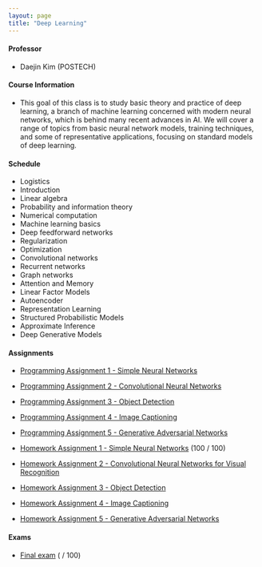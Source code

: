 ```yaml
---
layout: page
title: "Deep Learning"
---
```

#### Professor
- Daejin Kim (POSTECH)

#### Course Information

- This goal of this class is to study basic theory and practice of deep learning, a branch of machine learning concerned with modern neural networks, which is behind many recent advances in AI. We will cover a range of topics from basic neural network models, training techniques, and some of representative applications, focusing on standard models of deep learning. 

#### Schedule

- Logistics
- Introduction
- Linear algebra
- Probability and information theory 
- Numerical computation
- Machine learning basics
- Deep feedforward networks
- Regularization
- Optimization 
- Convolutional networks
- Recurrent networks 
- Graph networks
- Attention and Memory 
- Linear Factor Models
- Autoencoder
- Representation Learning
- Structured Probabilistic Models
- Approximate Inference 
- Deep Generative Models

#### Assignments

- [Programming Assignment 1 - Simple Neural Networks](/courses/deep-learning/AIGS538_PA1_20222421.pdf)

- [Programming Assignment 2 - Convolutional Neural Networks](/courses/deep-learning/AIGS538_PA2_20222421.pdf)

- [Programming Assignment 3 - Object Detection](/courses/deep-learning/AIGS538_PA3_20222421.pdf)

- [Programming Assignment 4 - Image Captioning](/courses/deep-learning/AIGS538_PA4_20222421.pdf)

- [Programming Assignment 5 - Generative Adversarial Networks](/courses/deep-learning/AIGS538_PA5_20222421.pdf)

- [Homework Assignment 1 - Simple Neural Networks](/courses/deep-learning/AIGS538_HW1_20222421.pdf) (100 / 100)

- [Homework Assignment 2 - Convolutional Neural Networks for Visual Recognition](/courses/deep-learning/AIGS538_HW2_20222421.pdf)

- [Homework Assignment 3 - Object Detection](/courses/deep-learning/AIGS538_HW3_20222421.pdf)

- [Homework Assignment 4 - Image Captioning](/courses/deep-learning/AIGS538_HW4_20222421.pdf)

- [Homework Assignment 5 - Generative Adversarial Networks](/courses/deep-learning/AIGS538_HW5_20222421.pdf)


#### Exams
- [Final exam](/courses/deep-learning/AIGS538_FINAL_20222421.pdf) ( / 100)